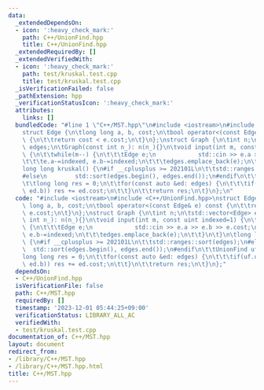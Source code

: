 ```yaml
---
data:
  _extendedDependsOn:
  - icon: ':heavy_check_mark:'
    path: C++/UnionFind.hpp
    title: C++/UnionFind.hpp
  _extendedRequiredBy: []
  _extendedVerifiedWith:
  - icon: ':heavy_check_mark:'
    path: test/kruskal.test.cpp
    title: test/kruskal.test.cpp
  _isVerificationFailed: false
  _pathExtension: hpp
  _verificationStatusIcon: ':heavy_check_mark:'
  attributes:
    links: []
  bundledCode: "#line 1 \"C++/MST.hpp\"\n#include <iostream>\n#include <C++/UnionFind.hpp>\n\
    struct Edge {\n\tlong long a, b, cost;\n\tbool operator<(const Edge& e) const\
    \ {\n\t\treturn cost < e.cost;\n\t}\n};\nstruct Graph {\n\tint n;\n\tstd::vector<Edge>\
    \ edges;\n\tGraph(const int n_): n(n_){}\n\tvoid input(int m, const uint indexed=1)\
    \ {\n\t\twhile(m--) {\n\t\t\tEdge e;\n            std::cin >> e.a >> e.b >> e.cost;\n\
    \t\t\te.a-=indexed, e.b-=indexed;\n\t\t\tedges.emplace_back(e);\n\t\t}\n\t}\n\t\
    long long kruskal() {\n#if __cplusplus >= 202101L\n\t\tstd::ranges::sort(edges);\n\
    #else\n        std::sort(edges.begin(), edges.end());\n#endif\n\t\tUnionFind uf(n);\n\
    \t\tlong long res = 0;\n\t\tfor(const auto &ed: edges) {\n\t\t\tif(uf.unite(ed.a,\
    \ ed.b)) res += ed.cost;\n\t\t}\n\t\treturn res;\n\t}\n};\n"
  code: "#include <iostream>\n#include <C++/UnionFind.hpp>\nstruct Edge {\n\tlong\
    \ long a, b, cost;\n\tbool operator<(const Edge& e) const {\n\t\treturn cost <\
    \ e.cost;\n\t}\n};\nstruct Graph {\n\tint n;\n\tstd::vector<Edge> edges;\n\tGraph(const\
    \ int n_): n(n_){}\n\tvoid input(int m, const uint indexed=1) {\n\t\twhile(m--)\
    \ {\n\t\t\tEdge e;\n            std::cin >> e.a >> e.b >> e.cost;\n\t\t\te.a-=indexed,\
    \ e.b-=indexed;\n\t\t\tedges.emplace_back(e);\n\t\t}\n\t}\n\tlong long kruskal()\
    \ {\n#if __cplusplus >= 202101L\n\t\tstd::ranges::sort(edges);\n#else\n      \
    \  std::sort(edges.begin(), edges.end());\n#endif\n\t\tUnionFind uf(n);\n\t\t\
    long long res = 0;\n\t\tfor(const auto &ed: edges) {\n\t\t\tif(uf.unite(ed.a,\
    \ ed.b)) res += ed.cost;\n\t\t}\n\t\treturn res;\n\t}\n};"
  dependsOn:
  - C++/UnionFind.hpp
  isVerificationFile: false
  path: C++/MST.hpp
  requiredBy: []
  timestamp: '2023-12-01 05:44:25+09:00'
  verificationStatus: LIBRARY_ALL_AC
  verifiedWith:
  - test/kruskal.test.cpp
documentation_of: C++/MST.hpp
layout: document
redirect_from:
- /library/C++/MST.hpp
- /library/C++/MST.hpp.html
title: C++/MST.hpp
---
```

